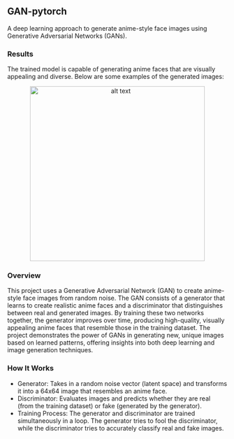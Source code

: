 ## GAN-pytorch
A deep learning approach to generate anime-style face images using Generative Adversarial Networks (GANs).  

### Results

The trained model is capable of generating anime faces that are visually appealing and diverse. Below are some examples of the generated images:

<p align="center">
  <img src="https://github.com/ft-sreedeep/GAN-pytorch/blob/main/anime_training.gif" alt="alt text" width="400" />
</p>



### Overview

This project uses a Generative Adversarial Network (GAN) to create anime-style face images from random noise. The GAN consists of a generator that learns to create realistic anime faces and a discriminator that distinguishes between real and generated images. By training these two networks together, the generator improves over time, producing high-quality, visually appealing anime faces that resemble those in the training dataset. The project demonstrates the power of GANs in generating new, unique images based on learned patterns, offering insights into both deep learning and image generation techniques.


### How It Works

* Generator: Takes in a random noise vector (latent space) and transforms it into a 64x64 image that resembles an anime face.
* Discriminator: Evaluates images and predicts whether they are real (from the training dataset) or fake (generated by the generator).
* Training Process: The generator and discriminator are trained simultaneously in a loop. The generator tries to fool the discriminator, while the discriminator tries to accurately classify real and fake images.
